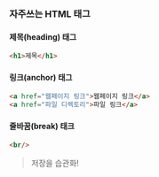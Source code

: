 ### 자주쓰는 HTML 태그
#### 제목(heading) 태그
```html
<h1>제목</h1>
```
#### 링크(anchor) 태그
```html
<a href="웹페이지 링크">웹페이지 링크</a>
<a href="파일 디렉토리">파일 링크</a>
```
#### 줄바꿈(break) 태크
```html
<br/>
```
> 저장을 습관화!
